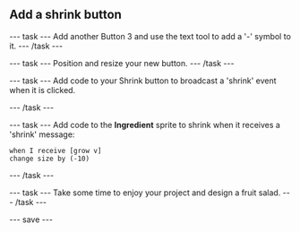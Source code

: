 ## Add a shrink button
 
--- task ---
Add another Button 3 and use the text tool to add a '-' symbol to it.
--- /task ---

--- task ---
Position and resize your new button. 
--- /task ---

--- task --- 
Add code to your Shrink button to broadcast a 'shrink' event when it is clicked.

--- /task ---

--- task ---
Add code to the **Ingredient** sprite to shrink when it receives a 'shrink' message:

```blocks3
when I receive [grow v]
change size by (-10)
```
--- /task ---

--- task ---
Take some time to enjoy your project and design a fruit salad. 
--- /task ---

--- save ---







 




 





